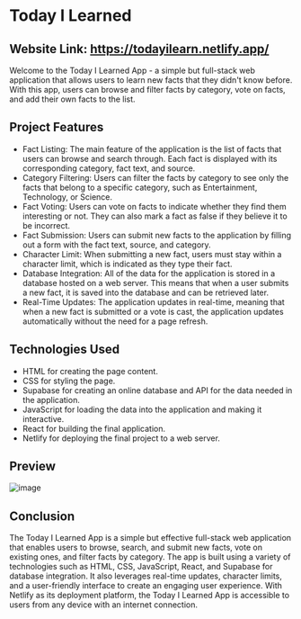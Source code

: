 # Today I Learned

## Website Link: https://todayilearn.netlify.app/
Welcome to the Today I Learned App - a simple but full-stack web application that allows users to learn new facts that they didn't know before. With this app, users can browse and filter facts by category, vote on facts, and add their own facts to the list.

## Project Features
- Fact Listing: The main feature of the application is the list of facts that users can browse and search through. Each fact is displayed with its corresponding category, fact text, and source.
- Category Filtering: Users can filter the facts by category to see only the facts that belong to a specific category, such as Entertainment, Technology, or Science.
- Fact Voting: Users can vote on facts to indicate whether they find them interesting or not. They can also mark a fact as false if they believe it to be incorrect.
- Fact Submission: Users can submit new facts to the application by filling out a form with the fact text, source, and category.
- Character Limit: When submitting a new fact, users must stay within a character limit, which is indicated as they type their fact.
- Database Integration: All of the data for the application is stored in a database hosted on a web server. This means that when a user submits a new fact, it is saved into the database and can be retrieved later.
- Real-Time Updates: The application updates in real-time, meaning that when a new fact is submitted or a vote is cast, the application updates automatically without the need for a page refresh.

## Technologies Used
- HTML for creating the page content.
- CSS for styling the page.
- Supabase for creating an online database and API for the data needed in the application.
- JavaScript for loading the data into the application and making it interactive.
- React for building the final application.
- Netlify for deploying the final project to a web server.

## Preview
![image](https://github.com/DcMnh/Today-I-Learn/assets/124702144/6638a1a8-c333-4558-bdc1-1dc3c8f29553)



## Conclusion
The Today I Learned App is a simple but effective full-stack web application that enables users to browse, search, and submit new facts, vote on existing ones, and filter facts by category. The app is built using a variety of technologies such as HTML, CSS, JavaScript, React, and Supabase for database integration. It also leverages real-time updates, character limits, and a user-friendly interface to create an engaging user experience. With Netlify as its deployment platform, the Today I Learned App is accessible to users from any device with an internet connection.
